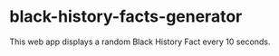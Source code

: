 # black-history-facts-generator
This web app displays a random Black History Fact every 10 seconds.

